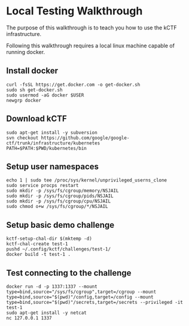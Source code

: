 # Local Testing Walkthrough

The purpose of this walkthrough is to teach you how to use the kCTF infrastructure.

Following this walkthrough requires a local linux machine capable of running docker.

## Install docker
```
curl -fsSL https://get.docker.com -o get-docker.sh
sudo sh get-docker.sh
sudo usermod -aG docker $USER
newgrp docker
```

## Download kCTF
```
sudo apt-get install -y subversion
svn checkout https://github.com/google/google-ctf/trunk/infrastructure/kubernetes
PATH=$PATH:$PWD/kubernetes/bin
```

## Setup user namespaces
```
echo 1 | sudo tee /proc/sys/kernel/unprivileged_userns_clone
sudo service procps restart
sudo mkdir -p /sys/fs/cgroup/memory/NSJAIL
sudo mkdir -p /sys/fs/cgroup/pids/NSJAIL
sudo mkdir -p /sys/fs/cgroup/cpu/NSJAIL
sudo chmod o+w /sys/fs/cgroup/*/NSJAIL
```

## Setup basic demo challenge
```
kctf-setup-chal-dir $(mktemp -d)
kctf-chal-create test-1
pushd ~/.config/kctf/challenges/test-1/
docker build -t test-1 .
```

## Test connecting to the challenge
```
docker run -d -p 1337:1337 --mount type=bind,source="/sys/fs/cgroup",target=/cgroup --mount type=bind,source="$(pwd)"/config,target=/config --mount type=bind,source="$(pwd)"/secrets,target=/secrets --privileged -it test-1
sudo apt-get install -y netcat
nc 127.0.0.1 1337
```
